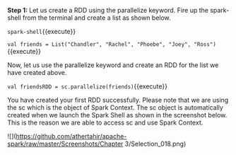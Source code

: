 **Step 1:** Let us create a RDD using the parallelize keyword. Fire up the spark-shell from the terminal and create a list as shown below.

`spark-shell`{{execute}}

`val friends = List("Chandler", "Rachel", "Phoebe", "Joey", "Ross")`{{execute}} 

Now, let us use the parallelize keyword and create an RDD for the list we have created above.

`val friendsRDD = sc.parallelize(friends)`{{execute}} 

You have created your first RDD successfully. Please note that we are using the sc which is the object of Spark Context. The sc object is automatically created when we launch the Spark Shell as shown in the screenshot below. This is the reason we are able to access sc and use Spark Context.

![](https://github.com/athertahir/apache-spark/raw/master/Screenshots/Chapter 3/Selection_018.png)